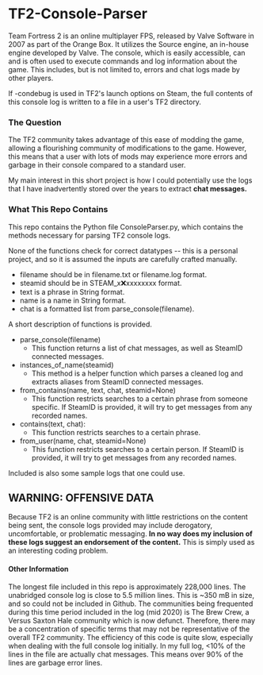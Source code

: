 # TF2-Console-Parser

Team Fortress 2 is an online multiplayer FPS, released by Valve Software in 2007 as part of the Orange Box. It utilizes the Source engine, an in-house engine developed by Valve. The console, which is easily accessible, can and is often used to execute commands and log information about the game. This includes, but is not limited to, errors and chat logs made by other players.

If -condebug is used in TF2's launch options on Steam, the full contents of this console log is written to a file in a user's TF2 directory.

### The Question

The TF2 community takes advantage of this ease of modding the game, allowing a flourishing community of modifications to the game. However, this means that a user with lots of mods may experience more errors and garbage in their console compared to a standard user.

My main interest in this short project is how I could potentially use the logs that I have inadvertently stored over the years to extract **chat messages.**

### What This Repo Contains

This repo contains the Python file ConsoleParser.py, which contains the methods necessary for parsing TF2 console logs.

None of the functions check for correct datatypes -- this is a personal project, and so it is assumed the inputs are carefully crafted manually.

- filename should be in filename.txt or filename.log format.
- steamid should be in STEAM_x:x:xxxxxxxx format.
- text is a phrase in String format.
- name is a name in String format.
- chat is a formatted list from parse_console(filename). 

A short description of functions is provided.

- parse_console(filename)
	- This function returns a list of chat messages, as well as SteamID connected messages.
- instances_of_name(steamid)
	- This method is a helper function which parses a cleaned log and extracts aliases from SteamID connected messages.
- from_contains(name, text, chat, steamid=None)
	- This function restricts searches to a certain phrase from someone specific. If SteamID is provided, it will try to get messages from any recorded names.
- contains(text, chat):
	- This function restricts searches to a certain phrase.
- from_user(name, chat, steamid=None)
	- This function restricts searches to a certain person. If SteamID is provided, it will try to get messages from any recorded names.
	
Included is also some sample logs that one could use.

## WARNING: OFFENSIVE DATA

Because TF2 is an online community with little restrictions on the content being sent, the console logs provided may include derogatory, uncomfortable, or problematic messaging. **In no way does my inclusion of these logs suggest an endorsement of the content.** This is simply used as an interesting coding problem.

#### Other Information

The longest file included in this repo is approximately 228,000 lines. The unabridged console log is close to 5.5 million lines. This is ~350 mB in size, and so could not be included in Github.
The communities being frequented during this time period included in the log (mid 2020) is The Brew Crew, a Versus Saxton Hale community which is now defunct. Therefore, there may be a concentration of specific terms that may not be representative of the overall TF2 community.
The efficiency of this code is quite slow, especially when dealing with the full console log initially. In my full log, <10% of the lines in the file are actually chat messages. This means over 90% of the lines are garbage error lines.